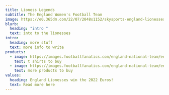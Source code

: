 ```yaml
---
title: Lioness Legends
subtitle: The England Women's Football Team
image: https://e0.365dm.com/22/07/2048x1152/skysports-england-lionesses_5826782.jpg?20220707130307
blurb:
  heading: "intro "
  text: into to the lionesses
intro:
  heading: more stuff
  text: more info to write
products:
  - image: https://images.footballfanatics.com/england-national-team/england-mono-logo-graphic-t-shirt-pink-womens_ss4_p-13346265+u-r3hubr7i7xpdbe661hen+v-ea29c580a8a3499ebee0868ca3877f14.jpg?_hv=2&w=900
    text: t shirts to buy
  - image: https://images.footballfanatics.com/england-national-team/england-mono-logo-graphic-t-shirt-pink-womens_ss4_p-13346265+u-r3hubr7i7xpdbe661hen+v-ea29c580a8a3499ebee0868ca3877f14.jpg?_hv=2&w=900
    text: more products to buy
values:
  heading: England Lionesses win the 2022 Euros!
  text: Read more here
---
```

